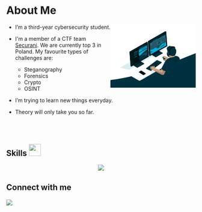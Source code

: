 <h1> About Me </h1>

<img width="45%" align="right" alt="Github" src="assests/github_profile.gif" />


- I’m a third-year cybersecurity student.

- I'm a member of a CTF team [Securani](https://securani.com). We are currently top 3 in Poland. My favourite types of challenges are:
  - Steganography 
  - Forensics
  - Crypto
  - OSINT

- I’m trying to learn new things everyday. 

- Theory will only take you so far.

</br>
</br>


<h2> Skills <img src = "https://raw.githubusercontent.com/rahulbanerjee26/githubProfileReadmeGenerator/main/gifs/code.gif" width = 32px height=32px> </h2>
<p align="center">
  <a href="https://skillicons.dev">
    <img src="https://skillicons.dev/icons?i=python,azure,java,r,windows,linux,github,gitlab,aws" />
  </a>
</p>



<h2> Connect with me </h2>
<a href = 'https://www.linkedin.com/in/krzysztof-czaplicki-3a4979262/'> <img width = '32px' align= 'center' src="https://raw.githubusercontent.com/rahulbanerjee26/githubAboutMeGenerator/main/icons/linked-in-alt.svg"/></a> 
